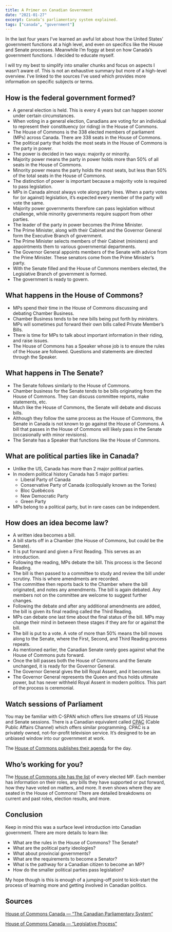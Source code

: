 ```yaml
---
title: A Primer on Canadian Government
date: "2021-01-27"
excerpt: Canada’s parliamentary system explained.
tags: ["canada", "government"]
---
```


In the last four years I’ve learned an awful lot about how the United States’ government functions at a high level, and even on specifics like the House and Senate processes. Meanwhile I’m foggy at best on how Canada’s government functions. I decided to educate myself.

I will try my best to simplify into smaller chunks and focus on aspects I wasn’t aware of. This is not an exhaustive summary but more of a high-level overview. I’ve linked to the sources I’ve used which provides more information on specific subjects or terms.

## How is the federal government formed?

- A general election is held. This is every 4 years but can happen sooner under certain circumstances.
- When voting in a general election, Canadians are voting for an individual to represent their constituency (or riding) in the House of Commons.
- The House of Commons is the 338 elected members of parliament (MPs) across Canada. There are 338 seats in the House of Commons.
- The political party that holds the most seats in the House of Commons is the party in power.
- The power is decided in two ways: majority or minority.
- Majority power means the party in power holds more than 50% of all seats in the House of Commons.
- Minority power means the party holds the most seats, but less than 50% of the total seats in the House of Commons.
- The distinction of power is important because a majority vote is required to pass legislation.
- MPs in Canada almost always vote along party lines. When a party votes for (or against) legislation, it’s expected every member of the party will vote the same.
- Majority power governments therefore can pass legislation without challenge, while minority governments require support from other parties.
- The leader of the party in power becomes the Prime Minister.
- The Prime Minister, along with their Cabinet and the Governor General form the Executive Branch of government.
- The Prime Minister selects members of their Cabinet (ministers) and appointments them to various governmental departments.
- The Governor General appoints members of the Senate with advice from the Prime Minister. These senators come from the Prime Minister’s party.
- With the Senate filled and the House of Commons members elected, the Legislative Branch of government is formed.
- The government is ready to govern.

## What happens in the House of Commons?

- MPs spend their time in the House of Commons discussing and debating Chamber Business.
- Chamber Business tends to be new bills being put forth by ministers. MPs will sometimes put forward their own bills called Private Member’s Bills.
- There is time for MPs to talk about important information in their riding, and raise issues.
- The House of Commons has a Speaker whose job is to ensure the rules of the House are followed. Questions and statements are directed through the Speaker.

## What happens in The Senate?

- The Senate follows similarly to the House of Commons.
- Chamber business for the Senate tends to be bills originating from the House of Commons. They can discuss committee reports, make statements, etc.
- Much like the House of Commons, the Senate will debate and discuss bills.
- Although they follow the same process as the House of Commons, the Senate in Canada is not known to go against the House of Commons. A bill that passes in the House of Commons will likely pass in the Senate (occasionally with minor revisions).
- The Senate has a Speaker that functions like the House of Commons.

## What are political parties like in Canada?

- Unlike the US, Canada has more than 2 major political parties.
- In modern political history Canada has 5 major parties:
  - Liberal Party of Canada
  - Conservative Party of Canada (colloquially known as the Tories)
  - Bloc Québécois
  - New Democratic Party
  - Green Party
- MPs belong to a political party, but in rare cases can be independent.

## How does an idea become law?

- A written idea becomes a bill.
- A bill starts off in a Chamber (the House of Commons, but could be the Senate).
- It is put forward and given a First Reading. This serves as an introduction.
- Following the reading, MPs debate the bill. This process is the Second Reading.
- The bill is then passed to a committee to study and review the bill under scrutiny. This is where amendments are recorded.
- The committee then reports back to the Chamber where the bill originated, and notes any amendments. The bill is again debated. Any members not on the committee are welcome to suggest further changes.
- Following the debate and after any additional amendments are added, the bill is given its final reading called the Third Reading.
- MPs can debate one last time about the final status of the bill. MPs may change their mind in between these stages if they are for or against the bill.
- The bill is put to a vote. A vote of more than 50% means the bill moves along to the Senate, where the First, Second, and Third Reading process repeats.
- As mentioned earlier, the Canadian Senate rarely goes against what the House of Commons puts forward.
- Once the bill passes both the House of Commons and the Senate unchanged, it is ready for the Governor General.
- The Governor General gives the bill Royal Assent, and it becomes law.
- The Governor General represents the Queen and thus holds ultimate power, but has never withheld Royal Assent in modern politics. This part of the process is ceremonial.

## Watch sessions of Parliament

You may be familiar with C-SPAN which offers live streams of US House and Senate sessions. There is a Canadian equivalent called [CPAC][cpac] (Cable Public Affairs Channel) which offers similar programming. CPAC is a privately owned, not-for-profit television service. It’s designed to be an unbiased window into our government at work.

The [House of Commons publishes their agenda][hocagenda] for the day.

## Who’s working for you?

The [House of Commons site has the list][hocmembers] of every elected MP. Each member has information on their roles, any bills they have supported or put forward, how they have voted on matters, and more. It even shows where they are seated in the House of Commons! There are detailed breakdowns on current and past roles, election results, and more.

## Conclusion

Keep in mind this was a surface level introduction into Canadian government. There are more details to learn like:

- What are the rules in the House of Commons? The Senate?
- What are the political party ideologies?
- What about provincial governments?
- What are the requirements to become a Senator?
- What is the pathway for a Canadian citizen to become an MP?
- How do the smaller political parties pass legislation?

My hope though is this is enough of a jumping-off point to kick-start the process of learning more and getting involved in Canadian politics.

## Sources

[House of Commons Canada — “The Canadian Parliamentary System“](https://www.ourcommons.ca/About/OurProcedure/ParliamentaryFramework/c_g_parliamentaryframework-e.htm)

[House of Commons Canada — “Legislative Process”](https://www.ourcommons.ca/About/OurProcedure/LegislativeProcess/c_g_legislativeprocess-e.htm)

[cpac]: https://www.cpac.ca/en/
[hocagenda]: https://www.ourcommons.ca/en#pw-agenda-publications
[hocmembers]: https://www.ourcommons.ca/members/en
